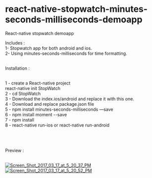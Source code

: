 # react-native-stopwatch-minutes-seconds-milliseconds-demoapp
React-native stopwatch demoapp

Includes : 
</br>
1- Stopwatch app for both android and ios.</br>
2- Using minutes-seconds-milliseconds for time formatting.</br></br>

Installation :
</br></br>

1 - create a React-native project  </br>
      react-native init StopWatch </br>
2 - cd StopWatch</br>
3 - Download the index.ios/android and replace it with this one.</br>
4 - Download and replace package.json file</br>
5 - npm install minutes-seconds-milliseconds —save</br>
6 - npm install moment --save </br>
7 - npm install</br>
8 - react-native run-ios or react-native run-android


<br><br><br>
Preview : 
<br>
<br>

<a href="https://ibb.co/nhJHFa"><img src="https://image.ibb.co/hCFa1F/Screen_Shot_2017_03_17_at_5_20_37_PM.png" alt="Screen_Shot_2017_03_17_at_5_20_37_PM" border="0"></a>
<a href="https://ibb.co/nL7oMF"><img src="https://image.ibb.co/npFxFa/Screen_Shot_2017_03_17_at_5_20_52_PM.png" alt="Screen_Shot_2017_03_17_at_5_20_52_PM" border="0"></a><br />

